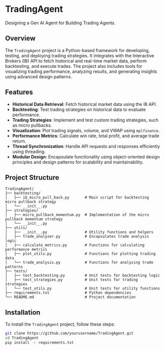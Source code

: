# TradingAgent

Designing a Gen AI Agent for Building Trading Agents.

## Overview

The `TradingAgent` project is a Python-based framework for developing, testing, and deploying trading strategies. It integrates with the Interactive Brokers (IB) API to fetch historical and real-time market data, perform backtesting, and execute trades. The project also includes tools for visualizing trading performance, analyzing results, and generating insights using advanced design patterns.

## Features

- **Historical Data Retrieval**: Fetch historical market data using the IB API.
- **Backtesting**: Test trading strategies on historical data to evaluate performance.
- **Trading Strategies**: Implement and test custom trading strategies, such as micro pullbacks.
- **Visualization**: Plot trading signals, volume, and VWAP using `mplfinance`.
- **Performance Metrics**: Calculate win rate, total profit, and average trade return.
- **Thread Synchronization**: Handle API requests and responses efficiently using threading.
- **Modular Design**: Encapsulate functionality using object-oriented design principles and design patterns for scalability and maintainability.

## Project Structure

```plaintext
TradingAgent/
├── backtesting/
│   ├── ib_micro_pull_back.py       # Main script for backtesting micro pullback strategy
│   └── __init__.py
├── strategies/
│   ├── micro_pullback_momentum.py  # Implementation of the micro pullback momentum strategy
│   └── __init__.py
├── utils/
│   ├── __init__.py                 # Utility functions and helpers
│   ├── trade_analyzer.py           # Encapsulates trade analysis logic
│   ├── calculate_metrics.py        # Functions for calculating performance metrics
│   ├── plot_utils.py               # Functions for plotting trading data
│   └── trade_analysis.py           # Functions for analyzing trade patterns
├── tests/
│   ├── test_backtesting.py         # Unit tests for backtesting logic
│   ├── test_strategies.py          # Unit tests for trading strategies
│   └── test_utils.py               # Unit tests for utility functions
├── requirements.txt                # Python dependencies
└── README.md                       # Project documentation
```

## Installation

To install the `TradingAgent` project, follow these steps:

```bash
git clone https://github.com/yourusername/TradingAgent.git
cd TradingAgent
pip install -r requirements.txt
```